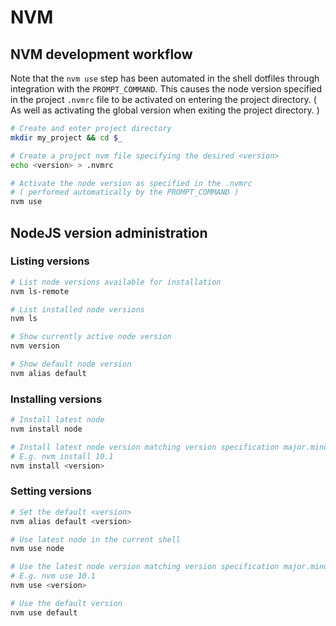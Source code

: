 # NVM

## NVM development workflow

Note that the `nvm use` step has been automated in the shell dotfiles through integration with the `PROMPT_COMMAND`.
This causes the node version specified in the project `.nvmrc` file to be activated on entering the project directory.
( As well as activating the global version when exiting the project directory. )

```sh
# Create and enter project directory
mkdir my_project && cd $_

# Create a project nvm file specifying the desired <version>
echo <version> > .nvmrc

# Activate the node version as specified in the .nvmrc
# ( performed automatically by the PROMPT_COMMAND )
nvm use
```

## NodeJS version administration

### Listing versions

```sh
# List node versions available for installation
nvm ls-remote

# List installed node versions
nvm ls

# Show currently active node version
nvm version

# Show default node version
nvm alias default
```

### Installing versions

```sh
# Install latest node
nvm install node

# Install latest node version matching version specification major.minor.patch
# E.g. nvm install 10.1
nvm install <version>
```

### Setting versions

```sh
# Set the default <version>
nvm alias default <version>

# Use latest node in the current shell
nvm use node

# Use the latest node version matching version specification major.minor.patch
# E.g. nvm use 10.1
nvm use <version>

# Use the default version
nvm use default
```
